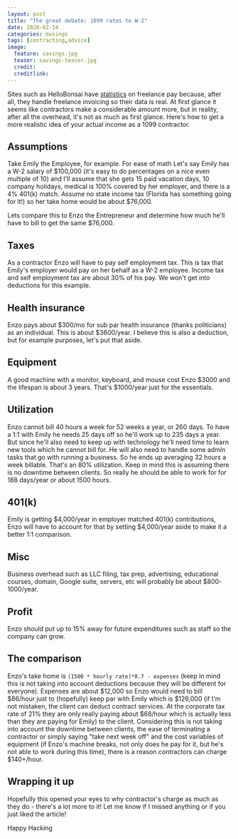 ```yaml
---
layout: post
title: "The great debate: 1099 rates to W-2"
date: 2020-02-14
categories: musings
tags: [contracting,advice]
image:
  feature: savings.jpg
  teaser: savings-teaser.jpg
  credit:
  creditlink:
---
```


Sites such as HelloBonsai have [statistics](https://www.hellobonsai.com/freelance-rates) on freelance pay because, after all, they handle freelance invoicing so their data is real. At first glance it seems like contractors make a considerable amount more, but in reality, after all the overhead, it's not as much as first glance. Here's how to get a more realistic idea of your actual income as a 1099 contractor.

## Assumptions
Take Emily the Employee, for example. For ease of math Let's say Emily has a W-2 salary of $100,000 (it's easy to do percentages on a nice even multiple of 10) and I'll assume that she gets 15 paid vacation days, 10 company holidays, medical is 100% covered by her employer, and there is a 4% 401(k) match. Assume no state income tax (Florida has something going for it!) so her take home would be about $76,000.

Lets compare this to Enzo the Entrepreneur and determine how much he'll have to bill to get the same $76,000.

## Taxes
As a contractor Enzo will have to pay self employment tax. This is tax that Emily's employer would pay on her behalf as a W-2 employee. Income tax and self employment tax are about 30% of his pay. We won't get into deductions for this example.

## Health insurance
Enzo pays about $300/mo for sub par health insurance (thanks politicians) as an individual. This is about $3600/year. I believe this is also a deduction, but for example purposes, let's put that aside.

## Equipment
A good machine with a monitor, keyboard, and mouse cost Enzo $3000 and the lifespan is about 3 years. That's $1000/year just for the essentials.

## Utilization
Enzo cannot bill 40 hours a week for 52 weeks a year, or 260 days. To have a 1:1 with Emily he needs 25 days off so he'll work up to 235 days a year. But since he'll also need to keep up with technology he'll need time to learn new tools which he cannot bill for. He will also need to handle some admin tasks that go with running a business. So he ends up averaging 32 hours a week billable. That's an 80% utilization. Keep in mind this is assuming there is no downtime between clients. So really he should be able to work for for 188 days/year or about 1500 hours.

## 401(k)
Emily is getting $4,000/year in employer matched 401(k) contributions, Enzo will have to account for that by setting $4,000/year aside to make it a better 1:1 comparison.

## Misc
Business overhead such as LLC filing, tax prep, advertising, educational courses, domain, Google suite, servers, etc will probably be about $800-1000/year.

## Profit
Enzo should put up to 15% away for future expenditures such as staff so the company can grow.

## The comparison
Enzo's take home is `(1500 * hourly rate)*0.7 - expenses` (keep in mind this is not taking into account deductions because they will be different for everyone).
Expenses are about $12,000 so Enzo would need to bill $86/hour just to (hopefully) keep par with Emily which is $126,000 (if I'm not mistaken, the client can deduct contract services. At the corporate tax rate of 21% they are only really paying about $68/hour which is actually less than they are paying for Emily) to the client. Considering this is not taking into account the downtime between clients, the ease of terminating a contractor or simply saying "take next week off" and the cost variables of equipment (if Enzo's machine breaks, not only does he pay for it, but he's not able to work during this time), there is a reason contractors can charge $140+/hour.

## Wrapping it up
Hopefully this opened your eyes to why contractor's charge as much as they do - there's a lot more to it! Let me know if I missed anything or if you just liked the article!

Happy Hacking

